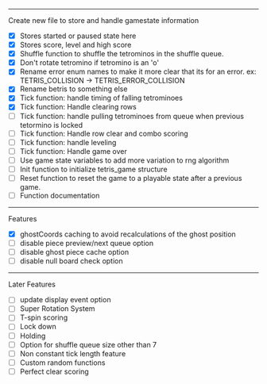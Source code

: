 _______________________________________________________
Create new file to store and handle gamestate information
 - [x] Stores started or paused state here
 - [x] Stores score, level and high score
 - [x] Shuffle function to shuffle the tetrominos in the shuffle queue. 
 - [x] Don't rotate tetromino if tetromino is an 'o'
 - [x] Rename error enum names to make it more clear that its for an error. ex: TETRIS_COLLISION -> TETRIS_ERROR_COLLISION
 - [x] Rename betris to something else
 - [x] Tick function: handle timing of falling tetrominoes
 - [x] Tick function: Handle clearing rows
 - [ ] Tick function: handle pulling tetrominoes from queue when previous tetormino is locked
 - [ ] Tick function: Handle row clear and combo scoring 
 - [ ] Tick function: handle leveling
 - [ ] Tick function: Handle game over
 - [ ] Use game state variables to add more variation to rng algorithm
 - [ ] Init function to initialize tetris_game structure
 - [ ] Reset function to reset the game to a playable state after a previous game. 
 - [ ] Function documentation 

____________________________________________________
Features
 - [x] ghostCoords caching to avoid recalculations of the ghost position
 - [ ] disable piece preview/next queue option 
 - [ ] disable ghost piece cache option 
 - [ ] disable null board check option

___________________________________________________
Later Features
 - [ ] update display event option 
 - [ ] Super Rotation System 
 - [ ] T-spin scoring
 - [ ] Lock down
 - [ ] Holding
 - [ ] Option for shuffle queue size other than 7
 - [ ] Non constant tick length feature
 - [ ] Custom random functions
 - [ ] Perfect clear scoring
